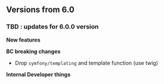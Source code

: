 Versions from 6.0
-----------------

### TBD : updates for 6.0.0 version

**New features**

**BC breaking changes**
- Drop `symfony/templating` and template function (use twig)

**Internal Developer things**
